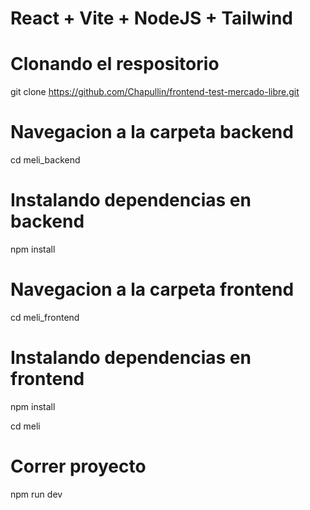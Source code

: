 # React + Vite + NodeJS + Tailwind

# Clonando el respositorio
git clone  https://github.com/Chapullin/frontend-test-mercado-libre.git

# Navegacion a la carpeta backend
cd meli_backend

# Instalando dependencias en backend
npm install

# Navegacion a la carpeta frontend
cd meli_frontend

# Instalando dependencias en frontend
npm install


cd meli
# Correr proyecto
npm run dev
